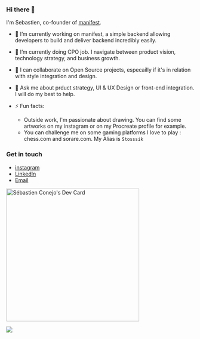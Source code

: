 ### Hi there 👋

I'm Sebastien, co-founder of [manifest](https://manifest.build).

- 🔭 I’m currently working on manifest, a simple backend allowing developers to build and deliver backend incredibly easily. 
- 🌱 I’m currently doing CPO job. I navigate between product vision, technology strategy, and business growth.
- 👯 I can collaborate on Open Source projects, especailly if it's in relation with style integration and design.
- 💬 Ask me about prduct strategy, UI & UX Design or front-end integration. I will do my best to help.

- ⚡ Fun facts: 
    - Outside work, I'm passionate about drawing. You can find some artworks on my instagram or on my Procreate profile for example. 
    - You can challenge me on some gaming platforms I love to play : chess.com and sorare.com. My Alias is `Stosssik`



### Get in touch
- [instagram](https://www.instagram.com/sebastien_conejo/)
- [LinkedIn](https://www.linkedin.com/in/sebastien-conejo/)
- [Email](mailto:sebastien@buddyweb.fr)

<a href="https://app.daily.dev/sebconejo"><img src="https://api.daily.dev/devcards/v2/dU65w8mTZwguzlhljjMh9.png?type=default&r=ir6" width="356" alt="Sébastien Conejo's Dev Card"/></a>

![](https://komarev.com/ghpvc/?username=SebConejo&color=brightgreen)
